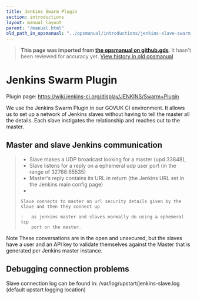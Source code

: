 ```yaml
---
title: Jenkins Swarm Plugin
section: introductions
layout: manual_layout
parent: "/manual.html"
old_path_in_opsmanual: "../opsmanual/introductions/jenkins-slave-swarm.md"
---
```




> **This page was imported from [the opsmanual on github.gds](https://github.gds/gds/opsmanual)**.
It hasn't been reviewed for accuracy yet.
[View history in old opsmanual](https://github.gds/gds/opsmanual/tree/master/introductions/jenkins-slave-swarm.md)


# Jenkins Swarm Plugin

Plugin page: <https://wiki.jenkins-ci.org/display/JENKINS/Swarm+Plugin>

We use the Jenkins Swarm Plugin in our GOVUK CI environment. It allows
us to set up a network of Jenkins slaves without having to tell the
master all the details. Each slave instigates the relationship and
reaches out to the master.

## Master and slave Jenkins communication

> -   Slave makes a UDP broadcast looking for a master (upd 33848),
> -   Slave listens for a reply on a ephemeral udp user port (in the
>     range of 32768:65535)
> -   Master's reply contains its URL in return (the Jenkins URL set in
>     the Jenkins main config page)
> -   
>
>     Slave connects to master on url security details given by the slave and then they connect up
>
>     :   as jenkins master and slaves normally do using a ephemeral tcp
>         port on the master.
>
Note These conversations are in the open and unsecured, but the slaves
have a user and an API key to validate themselves against the Master
that is generated per Jenkins master instance.

## Debugging connection problems

Slave connection log can be found in: /var/log/upstart/jenkins-slave.log
(default upstart logging location)

